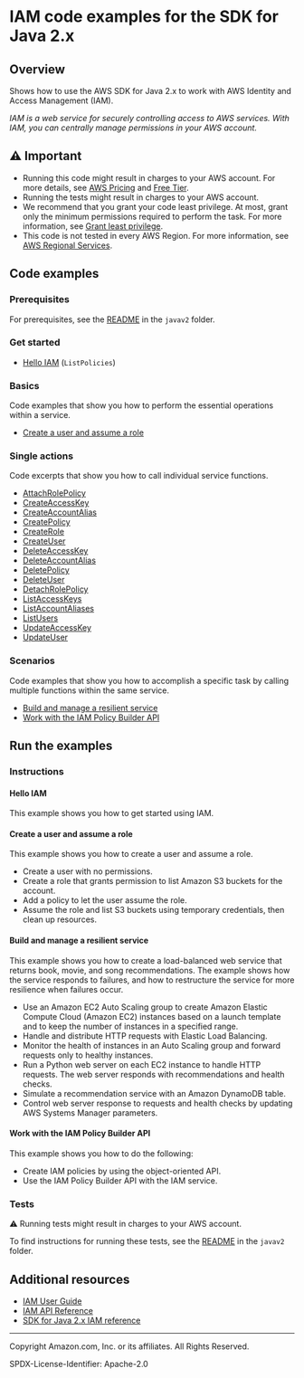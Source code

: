 # IAM code examples for the SDK for Java 2.x

## Overview

Shows how to use the AWS SDK for Java 2.x to work with AWS Identity and Access Management (IAM).

<!--custom.overview.start-->
<!--custom.overview.end-->

_IAM is a web service for securely controlling access to AWS services. With IAM, you can centrally manage permissions in your AWS account._

## ⚠ Important

* Running this code might result in charges to your AWS account. For more details, see [AWS Pricing](https://aws.amazon.com/pricing/) and [Free Tier](https://aws.amazon.com/free/).
* Running the tests might result in charges to your AWS account.
* We recommend that you grant your code least privilege. At most, grant only the minimum permissions required to perform the task. For more information, see [Grant least privilege](https://docs.aws.amazon.com/IAM/latest/UserGuide/best-practices.html#grant-least-privilege).
* This code is not tested in every AWS Region. For more information, see [AWS Regional Services](https://aws.amazon.com/about-aws/global-infrastructure/regional-product-services).

<!--custom.important.start-->
<!--custom.important.end-->

## Code examples

### Prerequisites

For prerequisites, see the [README](../../README.md#Prerequisites) in the `javav2` folder.


<!--custom.prerequisites.start-->
<!--custom.prerequisites.end-->

### Get started

- [Hello IAM](src/main/java/com/example/iam/HelloIAM.java#L6) (`ListPolicies`)


### Basics

Code examples that show you how to perform the essential operations within a service.

- [Create a user and assume a role](src/main/java/com/example/iam/scenario/IAMScenario.java)


### Single actions

Code excerpts that show you how to call individual service functions.

- [AttachRolePolicy](src/main/java/com/example/iam/AttachRolePolicy.java#L6)
- [CreateAccessKey](src/main/java/com/example/iam/CreateAccessKey.java#L6)
- [CreateAccountAlias](src/main/java/com/example/iam/CreateAccountAlias.java#L6)
- [CreatePolicy](src/main/java/com/example/iam/CreatePolicy.java#L6)
- [CreateRole](src/main/java/com/example/iam/CreateRole.java#L6)
- [CreateUser](src/main/java/com/example/iam/CreateUser.java#L6)
- [DeleteAccessKey](src/main/java/com/example/iam/DeleteAccessKey.java#L6)
- [DeleteAccountAlias](src/main/java/com/example/iam/DeleteAccountAlias.java#L6)
- [DeletePolicy](src/main/java/com/example/iam/DeletePolicy.java#L6)
- [DeleteUser](src/main/java/com/example/iam/DeleteUser.java#L6)
- [DetachRolePolicy](src/main/java/com/example/iam/DetachRolePolicy.java#L6)
- [ListAccessKeys](src/main/java/com/example/iam/ListAccessKeys.java#L6)
- [ListAccountAliases](src/main/java/com/example/iam/ListAccountAliases.java#L6)
- [ListUsers](src/main/java/com/example/iam/ListUsers.java#L6)
- [UpdateAccessKey](src/main/java/com/example/iam/UpdateAccessKey.java#L6)
- [UpdateUser](src/main/java/com/example/iam/UpdateUser.java#L6)

### Scenarios

Code examples that show you how to accomplish a specific task by calling multiple
functions within the same service.

- [Build and manage a resilient service](../../usecases/resilient_service/src/main/java/com/example/resilient/Main.java)
- [Work with the IAM Policy Builder API](src/main/java/com/example/iam/IamPolicyBuilderExamples.java)


<!--custom.examples.start-->
<!--custom.examples.end-->

## Run the examples

### Instructions


<!--custom.instructions.start-->
<!--custom.instructions.end-->

#### Hello IAM

This example shows you how to get started using IAM.


#### Create a user and assume a role

This example shows you how to create a user and assume a role. 

- Create a user with no permissions.
- Create a role that grants permission to list Amazon S3 buckets for the account.
- Add a policy to let the user assume the role.
- Assume the role and list S3 buckets using temporary credentials, then clean up resources.

<!--custom.basic_prereqs.iam_Scenario_CreateUserAssumeRole.start-->
<!--custom.basic_prereqs.iam_Scenario_CreateUserAssumeRole.end-->


<!--custom.basics.iam_Scenario_CreateUserAssumeRole.start-->
<!--custom.basics.iam_Scenario_CreateUserAssumeRole.end-->


#### Build and manage a resilient service

This example shows you how to create a load-balanced web service that returns book, movie, and song recommendations. The example shows how the service responds to failures, and how to restructure the service for more resilience when failures occur.

- Use an Amazon EC2 Auto Scaling group to create Amazon Elastic Compute Cloud (Amazon EC2) instances based on a launch template and to keep the number of instances in a specified range.
- Handle and distribute HTTP requests with Elastic Load Balancing.
- Monitor the health of instances in an Auto Scaling group and forward requests only to healthy instances.
- Run a Python web server on each EC2 instance to handle HTTP requests. The web server responds with recommendations and health checks.
- Simulate a recommendation service with an Amazon DynamoDB table.
- Control web server response to requests and health checks by updating AWS Systems Manager parameters.

<!--custom.scenario_prereqs.cross_ResilientService.start-->
<!--custom.scenario_prereqs.cross_ResilientService.end-->


<!--custom.scenarios.cross_ResilientService.start-->
<!--custom.scenarios.cross_ResilientService.end-->

#### Work with the IAM Policy Builder API

This example shows you how to do the following:

- Create IAM policies by using the object-oriented API.
- Use the IAM Policy Builder API with the IAM service.

<!--custom.scenario_prereqs.iam_Scenario_IamPolicyBuilder.start-->
<!--custom.scenario_prereqs.iam_Scenario_IamPolicyBuilder.end-->


<!--custom.scenarios.iam_Scenario_IamPolicyBuilder.start-->
<!--custom.scenarios.iam_Scenario_IamPolicyBuilder.end-->

### Tests

⚠ Running tests might result in charges to your AWS account.


To find instructions for running these tests, see the [README](../../README.md#Tests)
in the `javav2` folder.



<!--custom.tests.start-->
<!--custom.tests.end-->

## Additional resources

- [IAM User Guide](https://docs.aws.amazon.com/IAM/latest/UserGuide/introduction.html)
- [IAM API Reference](https://docs.aws.amazon.com/IAM/latest/APIReference/welcome.html)
- [SDK for Java 2.x IAM reference](https://sdk.amazonaws.com/java/api/latest/software/amazon/awssdk/services/iam/package-summary.html)

<!--custom.resources.start-->
<!--custom.resources.end-->

---

Copyright Amazon.com, Inc. or its affiliates. All Rights Reserved.

SPDX-License-Identifier: Apache-2.0